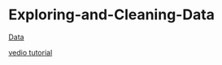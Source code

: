 # Exploring-and-Cleaning-Data

[Data](https://www.kaggle.com/datasets/usdot/flight-delays)

[vedio tutorial](https://www.youtube.com/playlist?list=PLcWfeUsAys2lpJzESyeRUVvJlU6ycjr-b)